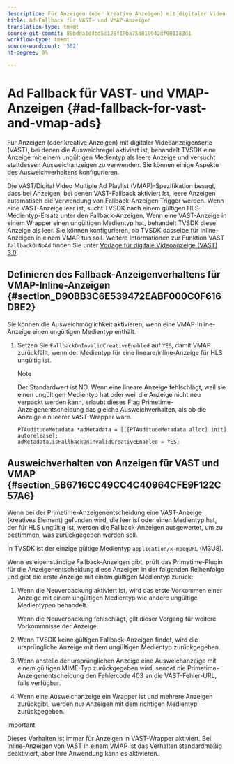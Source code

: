 ```yaml
---
description: Für Anzeigen (oder kreative Anzeigen) mit digitaler Videoanzeigenserie (VAST), bei denen die Ausweichregel aktiviert ist, behandelt TVSDK eine Anzeige mit einem ungültigen Medientyp als leere Anzeige und versucht stattdessen Ausweichanzeigen zu verwenden. Sie können einige Aspekte des Ausweichverhaltens konfigurieren.
title: Ad-Fallback für VAST- und VMAP-Anzeigen
translation-type: tm+mt
source-git-commit: 89bdda1d4bd5c126f19ba75a819942df901183d1
workflow-type: tm+mt
source-wordcount: '502'
ht-degree: 0%

---
```



# Ad Fallback für VAST- und VMAP-Anzeigen {#ad-fallback-for-vast-and-vmap-ads}

Für Anzeigen (oder kreative Anzeigen) mit digitaler Videoanzeigenserie (VAST), bei denen die Ausweichregel aktiviert ist, behandelt TVSDK eine Anzeige mit einem ungültigen Medientyp als leere Anzeige und versucht stattdessen Ausweichanzeigen zu verwenden. Sie können einige Aspekte des Ausweichverhaltens konfigurieren.

Die VAST/Digital Video Multiple Ad Playlist (VMAP)-Spezifikation besagt, dass bei Anzeigen, bei denen VAST-Fallback aktiviert ist, leere Anzeigen automatisch die Verwendung von Fallback-Anzeigen Trigger werden. Wenn eine VAST-Anzeige leer ist, sucht TVSDK nach einem gültigen HLS-Medientyp-Ersatz unter den Fallback-Anzeigen. Wenn eine VAST-Anzeige in einem Wrapper einen ungültigen Medientyp hat, behandelt TVSDK diese Anzeige als leer. Sie können konfigurieren, ob TVSDK dasselbe für Inline-Anzeigen in einem VMAP tun soll. Weitere Informationen zur Funktion VAST `fallbackOnNoAd` finden Sie unter [Vorlage für digitale Videoanzeige (VAST) 3.0](https://www.iab.net/guidelines/508676/digitalvideo/vsuite/vast).

## Definieren des Fallback-Anzeigenverhaltens für VMAP-Inline-Anzeigen {#section_D90BB3C6E539472EABF000C0F616DBE2}

Sie können die Ausweichmöglichkeit aktivieren, wenn eine VMAP-Inline-Anzeige einen ungültigen Medientyp enthält.

1. Setzen Sie `FallbackOnInvalidCreativeEnabled` auf `YES`, damit VMAP zurückfällt, wenn der Medientyp für eine lineare/inline-Anzeige für HLS ungültig ist.

   >[!NOTE]
   >
   >Der Standardwert ist NO. Wenn eine lineare Anzeige fehlschlägt, weil sie einen ungültigen Medientyp hat oder weil die Anzeige nicht neu verpackt werden kann, erlaubt dieses Flag Primetime-Anzeigenentscheidung das gleiche Ausweichverhalten, als ob die Anzeige ein leerer VAST-Wrapper wäre.

   ```
   PTAuditudeMetadata *adMetadata = [[[PTAuditudeMetadata alloc] init] autorelease]; 
   adMetadata.isFallbackOnInvalidCreativeEnabled = YES;
   ```

## Ausweichverhalten von Anzeigen für VAST und VMAP {#section_5B6716CC49CC4C40964CFE9F122C57A6}

Wenn bei der Primetime-Anzeigenentscheidung eine VAST-Anzeige (kreatives Element) gefunden wird, die leer ist oder einen Medientyp hat, der für HLS ungültig ist, werden die Fallback-Anzeigen ausgewertet, um zu bestimmen, was zurückgegeben werden soll.

In TVSDK ist der einzige gültige Medientyp `application/x-mpegURL` (M3U8).

Wenn es eigenständige Fallback-Anzeigen gibt, prüft das Primetime-Plugin für die Anzeigenentscheidung diese Anzeigen in der folgenden Reihenfolge und gibt die erste Anzeige mit einem gültigen Medientyp zurück:

1. Wenn die Neuverpackung aktiviert ist, wird das erste Vorkommen einer Anzeige mit einem ungültigen Medientyp wie andere ungültige Medientypen behandelt.

   Wenn die Neuverpackung fehlschlägt, gilt dieser Vorgang für weitere Vorkommnisse der Anzeige.
1. Wenn TVSDK keine gültigen Fallback-Anzeigen findet, wird die ursprüngliche Anzeige mit dem ungültigen Medientyp zurückgegeben.
1. Wenn anstelle der ursprünglichen Anzeige eine Ausweichanzeige mit einem gültigen MIME-Typ zurückgegeben wird, sendet die Primetime-Anzeigenentscheidung den Fehlercode 403 an die VAST-Fehler-URL, falls verfügbar.
1. Wenn eine Ausweichanzeige ein Wrapper ist und mehrere Anzeigen zurückgibt, werden nur Anzeigen mit dem richtigen Medientyp zurückgegeben.

>[!IMPORTANT]
>
>Dieses Verhalten ist immer für Anzeigen in VAST-Wrapper aktiviert. Bei Inline-Anzeigen von VAST in einem VMAP ist das Verhalten standardmäßig deaktiviert, aber Ihre Anwendung kann es aktivieren.

